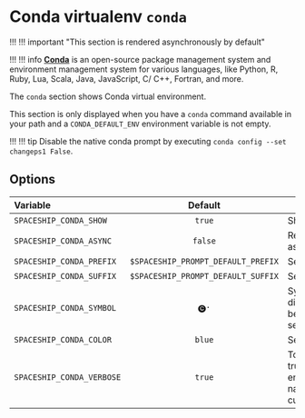 # Conda virtualenv `conda`

!!! !!! important "This section is rendered asynchronously by default"

!!! !!! info
    [**Conda**](https://conda.io) is an open-source package management system and environment management system for various languages, like Python, R, Ruby, Lua, Scala, Java, JavaScript, C/ C++, Fortran, and more.

The `conda` section shows Conda virtual environment.

This section is only displayed when you have a `conda` command available in your path and a `CONDA_DEFAULT_ENV` environment variable is not empty.

!!! !!! tip
    Disable the native conda prompt by executing `conda config --set changeps1 False`.

## Options

| Variable                  |              Default               | Meaning                                                  |
|:------------------------- |:----------------------------------:| -------------------------------------------------------- |
| `SPACESHIP_CONDA_SHOW`    |               `true`               | Show section                                             |
| `SPACESHIP_CONDA_ASYNC`   |              `false`               | Render section asynchronously                            |
| `SPACESHIP_CONDA_PREFIX`  | `$SPACESHIP_PROMPT_DEFAULT_PREFIX` | Section's prefix                                         |
| `SPACESHIP_CONDA_SUFFIX`  | `$SPACESHIP_PROMPT_DEFAULT_SUFFIX` | Section's suffix                                         |
| `SPACESHIP_CONDA_SYMBOL`  |                `🅒·`                | Symbol displayed before the section                      |
| `SPACESHIP_CONDA_COLOR`   |               `blue`               | Section's color                                          |
| `SPACESHIP_CONDA_VERBOSE` |               `true`               | Toggle to truncate environment names under custom prefix |
